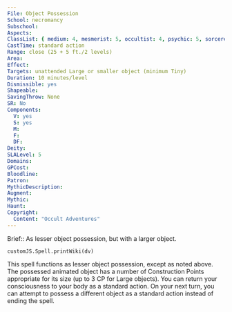 ```yaml
---
File: Object Possession
School: necromancy
Subschool: 
Aspects: 
ClassList: { medium: 4, mesmerist: 5, occultist: 4, psychic: 5, sorcerer: 5, wizard: 5, spiritualist: 5, witch: 5 }
CastTime: standard action
Range: close (25 + 5 ft./2 levels)
Area: 
Effect: 
Targets: unattended Large or smaller object (minimum Tiny)
Duration: 10 minutes/level
Dismissible: yes
Shapeable: 
SavingThrow: None
SR: No
Components:
  V: yes
  S: yes
  M: 
  F: 
  DF: 
Deity: 
SLALevel: 5
Domains: 
GPCost: 
Bloodline: 
Patron: 
MythicDescription: 
Augment: 
Mythic: 
Haunt: 
Copyright:
  Content: "Occult Adventures"
---
```

Brief:: As lesser object possession, but with a larger object.

```dataviewjs
customJS.Spell.printWiki(dv)
```

This spell functions as lesser object possession, except as noted above. The possessed animated object has a number of Construction Points appropriate for its size (up to 3 CP for Large objects).  You can return your consciousness to your body as a standard action. On your next turn, you can attempt to possess a different object as a standard action instead of ending the spell.
